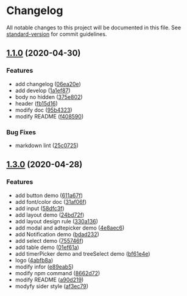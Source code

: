# Changelog

All notable changes to this project will be documented in this file. See [standard-version](https://github.com/conventional-changelog/standard-version) for commit guidelines.

## [1.1.0](http://gitlab.prod.dtstack.cn:10022/dt-insight-front/infrastructure/ant-design-dtinsight-theme/compare/v1.3.0...v1.1.0) (2020-04-30)


### Features

* add changelog ([06ea20e](http://gitlab.prod.dtstack.cn:10022/dt-insight-front/infrastructure/ant-design-dtinsight-theme/commit/06ea20e9440178330f490b14b03babb34588bb58))
* add develop ([1a1ef87](http://gitlab.prod.dtstack.cn:10022/dt-insight-front/infrastructure/ant-design-dtinsight-theme/commit/1a1ef8785f8ba528c1447fa5fee3dc7fe05ea2e2))
* body no hidden ([375e802](http://gitlab.prod.dtstack.cn:10022/dt-insight-front/infrastructure/ant-design-dtinsight-theme/commit/375e80227b63006a1bc3493ba4dacce5ccc51d93))
* header ([fb15d16](http://gitlab.prod.dtstack.cn:10022/dt-insight-front/infrastructure/ant-design-dtinsight-theme/commit/fb15d1650b07cafddf6b42b7673fbdfb2e145fb4))
* modify doc ([95b4323](http://gitlab.prod.dtstack.cn:10022/dt-insight-front/infrastructure/ant-design-dtinsight-theme/commit/95b43233647b706e2724ee2e9c90f838f206bdd9))
* modify README ([f408590](http://gitlab.prod.dtstack.cn:10022/dt-insight-front/infrastructure/ant-design-dtinsight-theme/commit/f408590c6abf6a27acfebb6e84f09c437b8f19ed))


### Bug Fixes

* markdown lint ([25c0725](http://gitlab.prod.dtstack.cn:10022/dt-insight-front/infrastructure/ant-design-dtinsight-theme/commit/25c072584ad526d352385b8ff06c71135f836c3e))

## [1.3.0](http://gitlab.prod.dtstack.cn:10022/dt-insight-front/infrastructure/ant-design-dtinsight-theme/compare/v1.2.0...v1.3.0) (2020-04-28)


### Features

* add button demo ([611a67f](http://gitlab.prod.dtstack.cn:10022/dt-insight-front/infrastructure/ant-design-dtinsight-theme/commit/611a67f79215428c14052bd3da61d9f7cd3a7364))
* add font/color doc ([31af06f](http://gitlab.prod.dtstack.cn:10022/dt-insight-front/infrastructure/ant-design-dtinsight-theme/commit/31af06fde0abb78cd0d03b9ad987d426ad652445))
* add input ([58dfc3f](http://gitlab.prod.dtstack.cn:10022/dt-insight-front/infrastructure/ant-design-dtinsight-theme/commit/58dfc3f465e0b6e123f5042848028d4e1d322219))
* add layout demo ([24bd72f](http://gitlab.prod.dtstack.cn:10022/dt-insight-front/infrastructure/ant-design-dtinsight-theme/commit/24bd72f94dd5acbc51831a30c042bc9d749c90c8))
* add layout design rule ([330a136](http://gitlab.prod.dtstack.cn:10022/dt-insight-front/infrastructure/ant-design-dtinsight-theme/commit/330a1367980f31246ee74bcbf35d898e953da7ff))
* add modal and adtepicker demo ([4e8aec6](http://gitlab.prod.dtstack.cn:10022/dt-insight-front/infrastructure/ant-design-dtinsight-theme/commit/4e8aec65b71edd4a6d40d1e5e3684c7284a724fe))
* add Notification demo ([bdad232](http://gitlab.prod.dtstack.cn:10022/dt-insight-front/infrastructure/ant-design-dtinsight-theme/commit/bdad23293fe8becbccb5091f00861ba806b9c792))
* add select demo ([755746f](http://gitlab.prod.dtstack.cn:10022/dt-insight-front/infrastructure/ant-design-dtinsight-theme/commit/755746f40757a33902fceec553ec6ade8e4c0902))
* add table demo ([01ef61a](http://gitlab.prod.dtstack.cn:10022/dt-insight-front/infrastructure/ant-design-dtinsight-theme/commit/01ef61a30c5211425da7aaa8acbc82c8e002cb30))
* add timerPicker demo and treeSelect demo ([bf61e4e](http://gitlab.prod.dtstack.cn:10022/dt-insight-front/infrastructure/ant-design-dtinsight-theme/commit/bf61e4e1c1d8f373eebafe8432eeeef1951e5275))
* logo ([4abfb8a](http://gitlab.prod.dtstack.cn:10022/dt-insight-front/infrastructure/ant-design-dtinsight-theme/commit/4abfb8a6c28bc9e68cd9d6cdc5edeb18e44a3e3f))
* modify infor ([e89eab5](http://gitlab.prod.dtstack.cn:10022/dt-insight-front/infrastructure/ant-design-dtinsight-theme/commit/e89eab5ca0b836b8ee1df0fd614888b6b8c387bc))
* modify npm command ([8662d72](http://gitlab.prod.dtstack.cn:10022/dt-insight-front/infrastructure/ant-design-dtinsight-theme/commit/8662d72a412a216c850d3a6d239afb25be0bdcb6))
* modify README ([a90d219](http://gitlab.prod.dtstack.cn:10022/dt-insight-front/infrastructure/ant-design-dtinsight-theme/commit/a90d219850ef68086cb9ef6f109014465f6103d6))
* modyfy sider style ([af3ec79](http://gitlab.prod.dtstack.cn:10022/dt-insight-front/infrastructure/ant-design-dtinsight-theme/commit/af3ec79914b84d99a143610ef4cf83d939ec3470))
